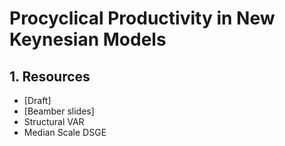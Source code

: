 # Procyclical Productivity in New Keynesian Models

## 1. Resources

- [Draft]
- [Beamber slides]
- Structural VAR
- Median Scale DSGE
